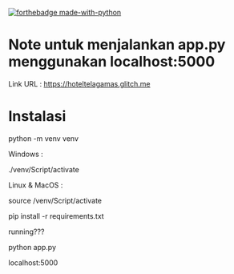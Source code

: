 [![forthebadge made-with-python](http://ForTheBadge.com/images/badges/made-with-python.svg)](https://www.python.org/)

# Note untuk menjalankan app.py menggunakan localhost:5000

Link URL : https://hoteltelagamas.glitch.me

# Instalasi 

python -m venv venv

Windows : 

./venv/Script/activate

Linux & MacOS :

source /venv/Script/activate


pip install -r requirements.txt

running???

python app.py

localhost:5000

